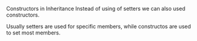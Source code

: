 Constructors in Inheritance
Instead of using of setters we can also used constructors.

Usually setters are used for specific members, while constructos are used to set most members.
